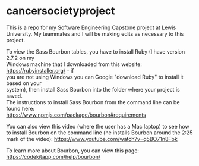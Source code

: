 # cancersocietyproject
This is a repo for my Software Engineering Capstone project at Lewis University.
My teammates and I will be making edits as necessary to this project.

To view the Sass Bourbon tables, you have to install Ruby (I have version 2.7.2 on my\
Windows machine that I downloaded from this website: https://rubyinstaller.org/ - if\
you are not using Windows you can Google "download Ruby" to install it based on your\
system), then install Sass Bourbon into the folder where your project is saved.\
The instructions to install Sass Bourbon from the command line can be found here:\
https://www.npmjs.com/package/bourbon#requirements

You can also view this video (where the user has a Mac laptop) to see how to install Bourbon on the command line (he installs Bourbon around the 2:25 mark of the video): https://www.youtube.com/watch?v=q5BO71n8Fbk

To learn more about Bourbon, you can view this page: https://codekitapp.com/help/bourbon/